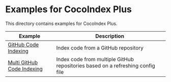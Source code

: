 # Examples for CocoIndex Plus

This directory contains examples for CocoIndex Plus.

| Example | Description |
|---------|-------------|
| [GitHub Code Indexing](github_code_indexing) | Index code from a GitHub repository |
| [Multi GitHub Code Indexing](multi_github_code_indexing) | Index code from multiple GitHub repositories based on a refreshing config file|